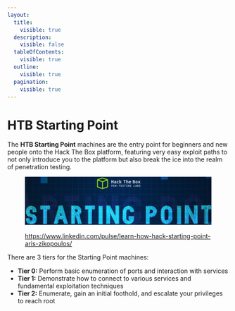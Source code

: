 ```yaml
---
layout:
  title:
    visible: true
  description:
    visible: false
  tableOfContents:
    visible: true
  outline:
    visible: true
  pagination:
    visible: true
---
```


# HTB Starting Point

The **HTB Starting Point** machines are the entry point for beginners and new people onto the Hack The Box platform, featuring very easy exploit paths to not only introduce you to the platform but also break the ice into the realm of penetration testing.

<figure><img src="../../.gitbook/assets/image (44) (1) (1) (1).png" alt=""><figcaption><p><a href="https://www.linkedin.com/pulse/learn-how-hack-starting-point-aris-zikopoulos/">https://www.linkedin.com/pulse/learn-how-hack-starting-point-aris-zikopoulos/</a></p></figcaption></figure>

There are 3 tiers for the Starting Point machines:

* **Tier 0:** Perform basic enumeration of ports and interaction with services
* **Tier 1:** Demonstrate how to connect to various services and fundamental exploitation techniques
* **Tier 2:** Enumerate, gain an initial foothold, and escalate your privileges to reach root
